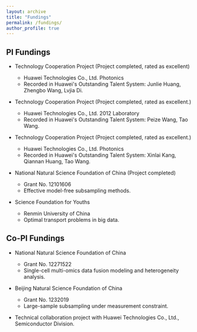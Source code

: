 ```yaml
---
layout: archive
title: "Fundings"
permalink: /fundings/
author_profile: true
---
```


## PI Fundings
- Technology Cooperation Project (Project completed, rated as excellent)  
  - Huawei Technologies Co., Ltd. Photonics
  - Recorded in Huawei's Outstanding Talent System: Junlie Huang, Zhengbo Wang, Lvjia Di. 

- Technology Cooperation Project (Project completed, rated as excellent.)  
  - Huawei Technologies Co., Ltd. 2012 Laboratory 
  - Recorded in Huawei's Outstanding Talent System: Peize Wang, Tao Wang.

- Technology Cooperation Project (Project completed, rated as excellent.)  
  - Huawei Technologies Co., Ltd. Photonics 
  - Recorded in Huawei's Outstanding Talent System: Xinlai Kang, Qiannan Huang, Tao Wang.

- National Natural Science Foundation of China (Project completed)  
  - Grant No. 12101606  
  - Effective model-free subsampling methods. 
  
- Science Foundation for Youths  
  - Renmin University of China  
  - Optimal transport problems in big data. 

## Co-PI Fundings

- National Natural Science Foundation of China  
  - Grant No. 12271522  
  - Single-cell multi-omics data fusion modeling and heterogeneity analysis.

- Beijing Natural Science Foundation of China
  - Grant No. 1232019  
  - Large-sample subsampling under measurement constraint.

- Technical collaboration project with Huawei Technologies Co., Ltd., Semiconductor Division.
